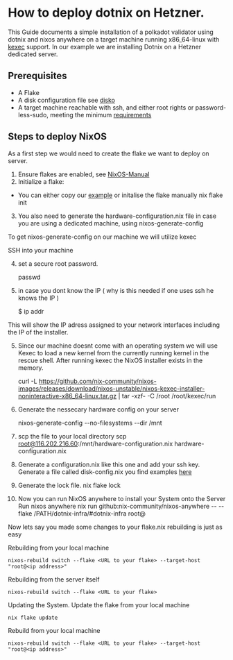 # How to deploy dotnix on Hetzner.
This Guide documents a simple installation of a polkadot validator using dotnix and nixos anywhere on a target machine running x86_64-linux with [kexec](https://man7.org/linux/man-pages/man8/kexec.8.html) support.
In our example we are installing Dotnix on a Hetzner dedicated server.

## Prerequisites
- A Flake
- A disk configuration file see [disko](link)
- A target machine reachable with ssh, and either root rights or password-less-sudo, meeting the minimum [requirements](https://wiki.polkadot.network/docs/maintain-guides-how-to-validate-polkadot)


## Steps to deploy NixOS

As a first step we would need to create the flake we want to deploy on server.
1. Ensure flakes are enabled, see [NixOS-Manual](https://wiki.nixos.org/wiki/Flakes#enable-flakes)
2. Initialize a flake:
- You can either copy our [example](link)
or initalise the flake manually 
    nix flake init
3. You also need to generate the hardware-configuration.nix file in case you are using a dedicated machine, using nixos-generate-config

To get nixos-generate-config on our machine we will utilize kexec

SSH into your machine

4. set a secure root password.

    passwd

4. in case you dont know the IP ( why is this needed if one uses ssh he knows the IP )

    $ ip addr

This will show the IP adress assigned to your network interfaces including the IP of the installer.

5. Since our machine doesnt come with an operating system we will use Kexec to load a new kernel from the currently running kernel in the rescue shell.
After running kexec the NixOS installer exists in the memory. 
   
    curl -L https://github.com/nix-community/nixos-images/releases/download/nixos-unstable/nixos-kexec-installer-noninteractive-x86_64-linux.tar.gz | tar -xzf- -C /root
    /root/kexec/run

6. Generate the nessecary hardware config on your server

    nixos-generate-config --no-filesystems --dir /mnt

7. scp the file to your local directory
    scp root@116.202.216.60:/mnt/hardware-configuration.nix hardware-configuration.nix

8. Generate a configuration.nix like this one and add your ssh key.
Generate a file called disk-config.nix you find examples [here](disko-doku)

9. Generate the lock file.
    nix flake lock

10. Now you can run NixOS anywhere to install your System onto the Server
Run nixos anywhere 
 nix run github:nix-community/nixos-anywhere -- --flake /PATH/dotnix-infra/#dotnix-infra root@<ip address>


Now lets say you made some changes to your flake.nix rebuilding is just as easy

Rebuilding from your local machine

    nixos-rebuild switch --flake <URL to your flake> --target-host "root@<ip address>"

Rebuilding from the server itself

    nixos-rebuild switch --flake <URL to your flake>

Updating the System.
Update the flake from your local machine

    nix flake update

Rebuild from your local machine 

    nixos-rebuild switch --flake <URL to your flake> --target-host "root@<ip address>"
